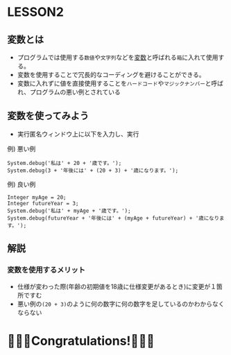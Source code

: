 # LESSON2
## 変数とは
 - プログラムでは使用する```数値```や```文字列```などを[変数](https://wa3.i-3-i.info/word1603.html)と呼ばれる```箱```に入れて使用する。
 - 変数を使用することで冗長的なコーディングを避けることができる。
 - 変数に入れずに値を直接使用することを```ハードコード```や```マジックナンバー```と呼ばれ、プログラムの悪い例とされている
 
## 変数を使ってみよう
 - 実行匿名ウィンドウ上に以下を入力し、実行
 
 例) 悪い例
```apex
System.debug('私は' + 20 + '歳です。');
System.debug(3 + '年後には' + (20 + 3) + '歳になります。');
```

 例) 良い例
```apex
Integer myAge = 20;
Integer futureYear = 3;
System.debug('私は' + myAge + '歳です。');
System.debug(futureYear + '年後には' + (myAge + futureYear) + '歳になります。');
```

## 解説
### 変数を使用するメリット
 - 仕様が変わった際(年齢の初期値を18歳に仕様変更があるとき)に変更が１箇所ですむ
 - 悪い例の```(20 + 3)```のように何の数字に何の数字を足しているのかわからなくならない

# 🎉🎉🎉Congratulations!🎉🎉🎉
